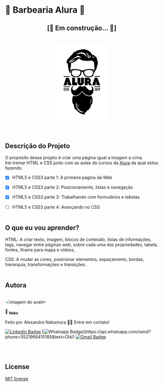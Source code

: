 # 💈 Barbearia Alura 💈 
<h2 align="center">[🚧  Em construção...  🚧]</h2>
<h1 align="center"><img  src="./doc/image/logo.png" alt="Logo da Barbearia Alura"></h1>
<br>

## Descrição do Projeto
O propósito desse projeto é criar uma página igual a imagem a cima. <br>
Irei treinar HTML e CSS junto com as aulas do cursos da [Alura](https://www.alura.com.br/) da qual estou fazendo.<br>
- [x] HTML5 e CSS3 parte 1: A primeira página da Web <br>
- [x] HTML5 e CSS3 parte 2: Posicionamento, listas e navegação<br>
- [x] HTML5 e CSS3 parte 3: Trabalhando com formulários e tabelas<br>
- [ ] HTML5 e CSS3 parte 4: Avançando no CSS<br><br>


## O que eu vou aprender?
HTML: A criar texto, imagem, blocos de conteúdo, listas de informações, tags, navegar entre páginas web, sobre cada uma das propriedades, tabela, fontes, iframe para mapa e vídeos,  <br>

CSS: A mudar as cores, posicionar elementos, espaçamento, bordas, hierarquia,  transformações e transições.
<br>
<br>


## Autora
<br>
<img style="border-radius: 50%" src="https://avatars1.githubusercontent.com/u/67131828?s=400&u=c888d029097f2333d1ed889d6400dd534f50fdc7&v=4" width="100px;" alt="imagem do avatar"/>
<br>

📝 <sub><b>Naka</b></sub></a> 

Feito por Alexandra Nakamura 👋🏽 Entre em contato!

[![Linkedin Badge](https://img.shields.io/badge/-Linkedin-blue?style=flat-square&logo=Linkedin&logoColor=white&link=https://www.linkedin.com/in/alexandra-nakamura/)](https://www.linkedin.com/in/alexandra-nakamura/)
[![Whatsapp Badge](https://img.shields.io/badge/-Whatsapp-4CA143?style=flat-square&labelColor=4CA143&logo=whatsapp&logoColor=white&link=https://api.whatsapp.com/send?phone=5521966410185&text=Olá!)](https://api.whatsapp.com/send?phone=5521966410185&text=Olá!)
[![Gmail Badge](https://img.shields.io/badge/-Gmail-c14438?style=flat-square&logo=Gmail&logoColor=white&link=mailto:designernakamura@gmail.com)](mailto:designernakamura@gmail.com)
<br>
<br>

<br>

## License
[MIT license](/licenses)
